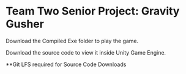# Team Two Senior Project: Gravity Gusher

Download the Compiled Exe folder to play the game.

Download the source code to view it inside Unity Game Engine.

**Git LFS required for Source Code Downloads
